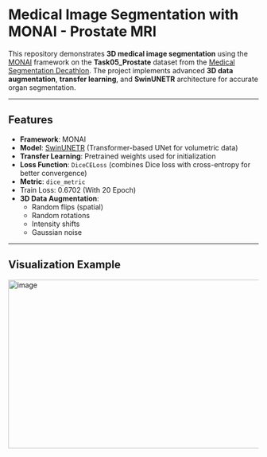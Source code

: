 # Medical Image Segmentation with MONAI - Prostate MRI

This repository demonstrates **3D medical image segmentation** using the [MONAI](https://monai.io/) framework on the **Task05_Prostate** dataset from the [Medical Segmentation Decathlon](http://medicaldecathlon.com/). The project implements advanced **3D data augmentation**, **transfer learning**, and **SwinUNETR** architecture for accurate organ segmentation.

---

## Features

- **Framework**: MONAI
- **Model**: [SwinUNETR](https://monai.io/research/swinunetr) (Transformer-based UNet for volumetric data)
- **Transfer Learning**: Pretrained weights used for initialization
- **Loss Function**: `DiceCELoss` (combines Dice loss with cross-entropy for better convergence)
- **Metric**: `dice_metric`
- Train Loss: 0.6702 (With 20 Epoch)
- **3D Data Augmentation**:
  - Random flips (spatial)
  - Random rotations
  - Intensity shifts
  - Gaussian noise
    
---

## Visualization Example

<img width="977" height="339" alt="image" src="https://github.com/user-attachments/assets/bba1e479-c8d2-4a6d-9815-8b2fc3fb1bad" />
